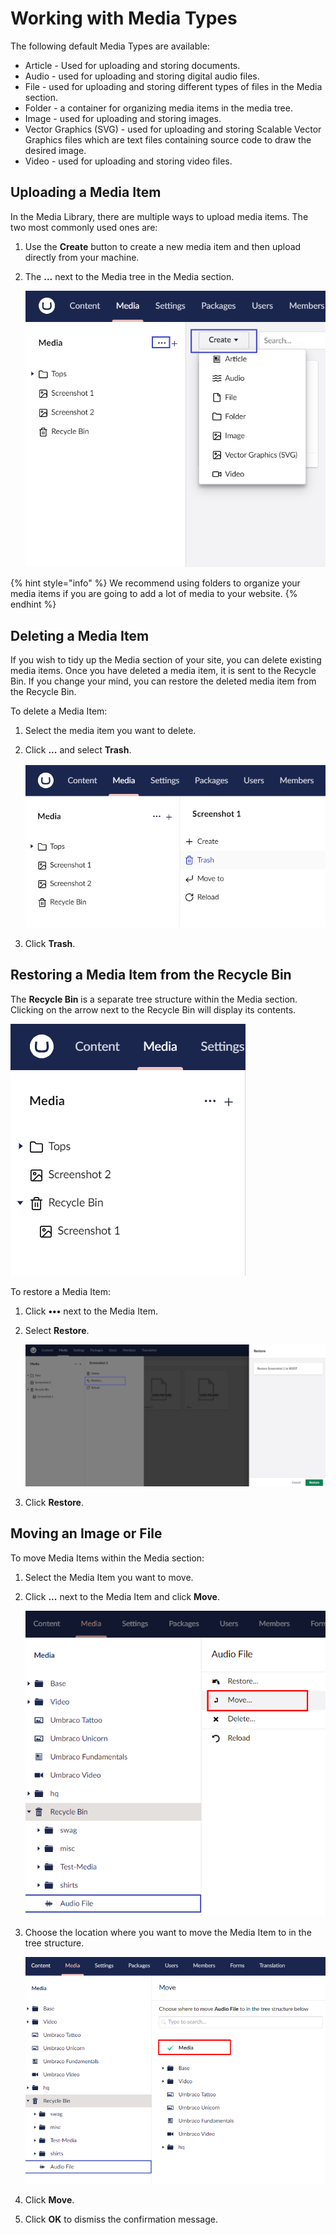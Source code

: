 # Working with Media Types

The following default Media Types are available:

* Article - Used for uploading and storing documents.
* Audio - used for uploading and storing digital audio files.
* File - used for uploading and storing different types of files in the Media section.
* Folder - a container for organizing media items in the media tree.
* Image - used for uploading and storing images.
* Vector Graphics (SVG) - used for uploading and storing Scalable Vector Graphics files which are text files containing source code to draw the desired image.
* Video - used for uploading and storing video files.

## Uploading a Media Item

In the Media Library, there are multiple ways to upload media items. The two most commonly used ones are:

1. Use the **Create** button to create a new media item and then upload directly from your machine.
2. The **...** next to the Media tree in the Media section.

    ![mediaUpload.jpg](images/upload-images-v14.png)

{% hint style="info" %}
We recommend using folders to organize your media items if you are going to add a lot of media to your website.
{% endhint %}

## Deleting a Media Item

If you wish to tidy up the Media section of your site, you can delete existing media items. Once you have deleted a media item, it is sent to the Recycle Bin. If you change your mind, you can restore the deleted media item from the Recycle Bin.

To delete a Media Item:

1. Select the media item you want to delete.
2. Click **...** and select **Trash**.

    ![mediaUpload.jpg](images/delete-media-item-v14.png)
3. Click **Trash**.

## Restoring a Media Item from the Recycle Bin

The **Recycle Bin** is a separate tree structure within the Media section. Clicking on the arrow next to the Recycle Bin will display its contents.

![Recycle Bin](images/mediaRecycle-single-imagev14.png)

To restore a Media Item:

1. Click **•••** next to the Media Item.
2. Select **Restore**.

    ![Restore Folder](images/Restore-MediaItem-v14.png)
3. Click **Restore**.

## Moving an Image or File

To move Media Items within the Media section:

1. Select the Media Item you want to move.
2. Click **...** next to the Media Item and click **Move**.

    ![Move media items](../../../../../10/umbraco-cms/tutorials/editors-manual/media-management/images/move-images-v9.png)
3. Choose the location where you want to move the Media Item to in the tree structure.

    ![Move Media.png](../../../../../10/umbraco-cms/tutorials/editors-manual/media-management/images/Move-media-location-v9.png)
4. Click **Move**.
5. Click **OK** to dismiss the confirmation message.
